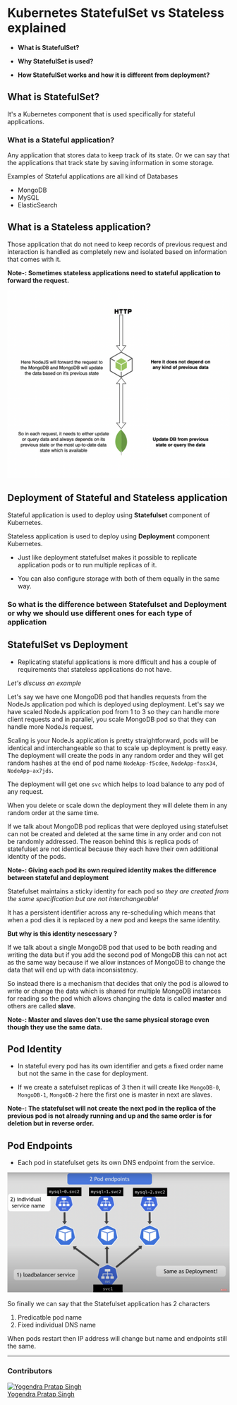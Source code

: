 # Kubernetes StatefulSet vs Stateless explained

- **What is StatefulSet?**

- **Why StatefulSet is used?**

- **How StatefulSet works and how it is different from deployment?**

## What is StatefulSet?
It's a Kubernetes component that is used specifically for stateful applications.

### What is a Stateful application?
Any application that stores data to keep track of its state. Or we can say that the applications that track state by saving information in some storage.

Examples of Stateful applications are all kind of Databases
- MongoDB
- MySQL
- ElasticSearch

## What is a Stateless application?
Those application that do not need to keep records of previous request and interaction is handled as completely new and isolated based on information that comes with it.

**Note-: Sometimes stateless applications need to stateful application to forward the request.**


![](../images/stateful-vs-stateless.png)


## Deployment of Stateful and Stateless application
Stateful application is used to deploy using **Statefulset** component of Kubernetes.

Stateless application is used to deploy using **Deployment** component Kubernetes.


- Just like deployment statefulset makes it possible to replicate application pods or to run multiple replicas of it.

- You can also configure storage with both of them equally in the same way.


### So what is the difference between Statefulset and Deployment or why we should use different ones for each type of application

## StatefulSet vs Deployment

- Replicating stateful applications is more difficult and has a couple of requirements that stateless applications do not have.

*Let's discuss an example*

Let's say we have one MongoDB pod that handles requests from the NodeJs application pod which is deployed using deployment. Let's say we have scaled NodeJs application pod from 1 to 3 so they can handle more client requests and in parallel, you scale MongoDB pod so that they can handle more NodeJs request.

Scaling is your NodeJs application is pretty straightforward, pods will be identical and interchangeable so that to scale up deployment is pretty easy. The deployment will create the pods in any random order and they will get random hashes at the end of pod name ```NodeApp-f5cdee```, ```NodeApp-fasx34```, ```NodeApp-ax7jds```.

The deployment will get one ```svc``` which helps to load balance to any pod of any request.

When you delete or scale down the deployment they will delete them in any random order at the same time.

If we talk about MongoDB pod replicas that were deployed using statefulset can not be created and deleted at the same time in any order and con not be randomly addressed. The reason behind this is replica pods of statefulset are not identical because they each have their own additional identity of the pods.

**Note-: Giving each pod its own required identity makes the difference between stateful and deployment**

Statefulset maintains a sticky identity for each pod so *they are created from the same specification but are not interchangeable!*

It has a persistent identifier across any re-scheduling which means that when a pod dies it is replaced by a new pod and keeps the same identity.


**But why is this identity nescessary ?**

If we talk about a single MongoDB pod that used to be both reading and writing the data but if you add the second pod of MongoDB this can not act as the same way because if we allow instances of MongoDB to change the data that will end up with data inconsistency.

So instead there is a mechanism that decides that only the pod is allowed to write or change the data which is shared for multiple MongoDB instances for reading so the pod which allows changing the data is called **master** and others are called **slave**.

**Note-: Master and slaves don't use the same physical storage even though they use the same data.**

## Pod Identity
- In stateful every pod has its own identifier and gets a fixed order name but not the same in the case for deployment.

- If we create a satefulset replicas of 3 then it will create like ```MongoDB-0```, ```MongoDB-1```, ```MongoDB-2``` here the first one is master in next are slaves.

**Note-: The statefulset will not create the next pod in the replica of the previous pod is not already running and up and the same order is for deletion but in reverse order.**

## Pod Endpoints
- Each pod in statefulset gets its own DNS endpoint from the service.

![](../images/podEndpoints.png)

So finally we can say that the Statefulset application has 2 characters


1. Predicatble pod name
2. Fixed individual DNS name 

When pods restart then IP address will change but name and endpoints still the same.


-------------------------------------------------------------------------

### Contributors
[![Yogendra Pratap Singh][yogendra_avatar]][yogendra_homepage]<br/>[Yogendra Pratap Singh][yogendra_homepage] 

  [yogendra_homepage]: https://www.linkedin.com/in/yogendra-pratap-singh-41630716b/
  [yogendra_avatar]: https://img.cloudposse.com/75x75/https://github.com/PratapSingh13.png